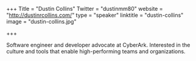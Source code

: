 +++
Title = "Dustin Collins"
Twitter = "dustinmm80"
website = "http://dustinrcollins.com/"
type = "speaker"
linktitle = "dustin-collins"
image = "dustin-collins.jpg"

+++

Software engineer and developer advocate at CyberArk. Interested in the culture and tools that enable high-performing teams and organizations.

